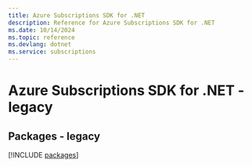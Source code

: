 ```yaml
---
title: Azure Subscriptions SDK for .NET
description: Reference for Azure Subscriptions SDK for .NET
ms.date: 10/14/2024
ms.topic: reference
ms.devlang: dotnet
ms.service: subscriptions
---
```

# Azure Subscriptions SDK for .NET - legacy
## Packages - legacy
[!INCLUDE [packages](subscriptions-index.md)]